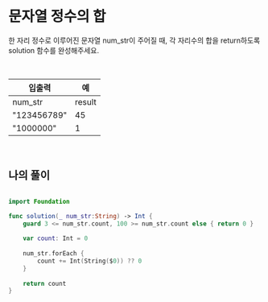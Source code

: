 문자열 정수의 합
================

한 자리 정수로 이루어진 문자열 num_str이 주어질 때, 각 자리수의 합을 return하도록 solution 함수를 완성해주세요.   

</br>

| 입출력 | 예 |
|--|--|
|num_str | result |
|"123456789"|	45 |
|"1000000"|	1 |

</br>

## 나의 풀이

```swift

import Foundation

func solution(_ num_str:String) -> Int {
    guard 3 <= num_str.count, 100 >= num_str.count else { return 0 }
    
    var count: Int = 0
    
    num_str.forEach {
        count += Int(String($0)) ?? 0
    }
    
    return count
}

```
